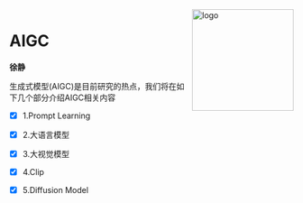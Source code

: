 <img src="docs/_media/icon.svg" align="right" alt="logo" height="180" width="180" />

# AIGC

**徐静**

生成式模型(AIGC)是目前研究的热点，我们将在如下几个部分介绍AIGC相关内容

- [x] 1.Prompt Learning
- [x] 2.大语言模型
- [x] 3.大视觉模型
- [x] 4.Clip
- [x] 5.Diffusion Model







